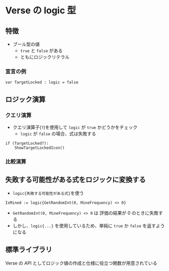 # Verse の logic 型

## 特徴

- ブール型の値
  - `true` と `false` がある
  - ともにロジックリテラル

### 宣言の例

```Verse
var TargetLocked : logic = false
```

## ロジック演算

### クエリ演算

- クエリ演算子(`?`)を使用して `logic` が `true` かどうかをチェック
  - `logic` が `false` の場合、式は失敗する

```Verse
if (TargetLocked?):
    ShowTargetLockedIcon()
```

### 比較演算

## 失敗する可能性がある式をロジックに変換する

- `logic{失敗する可能性がある式}`を使う

```Verse
IsMined := logic{GetRandomInt(0, MineFrequency) <> 0}
```

- `GetRandomInt(0, MineFrequency) <> 0` は 評価の結果が 0 のときに失敗する
- しかし、`logic{...}` を使用しているため、単純に `true` か `false` を返すようになる

## 標準ライブラリ

Verse の API としてロジック値の作成と仕様に役立つ関数が用意されている
